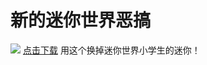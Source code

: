# 新的迷你世界恶搞
<img src="https://s1.ax1x.com/2022/08/30/vhggnf.png">
<a href="https://livefile.xesimg.com/programme/python_assets/1b96cf27155e41129cb0f451714fa0cd.msi"width="100%">点击下载</a>
用这个换掉迷你世界小学生的迷你！
